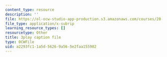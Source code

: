 ```yaml
---
content_type: resource
description: ''
file: https://ol-ocw-studio-app-production.s3.amazonaws.com/courses/20-219-becoming-the-next-bill-nye-writing-and-hosting-the-educational-show-january-iap-2015/a2293fc11a5d56269a565e2faa155902_bB7KvV3tRZA.vtt
file_type: application/x-subrip
learning_resource_types: []
resourcetype: Other
title: 3play caption file
type: OCWFile
uid: a2293fc1-1a5d-5626-9a56-5e2faa155902
---
```

